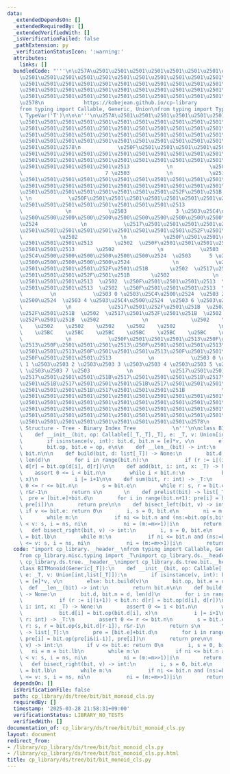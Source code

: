 ```yaml
---
data:
  _extendedDependsOn: []
  _extendedRequiredBy: []
  _extendedVerifiedWith: []
  _isVerificationFailed: false
  _pathExtension: py
  _verificationStatusIcon: ':warning:'
  attributes:
    links: []
  bundledCode: "'''\n\u257A\u2501\u2501\u2501\u2501\u2501\u2501\u2501\u2501\u2501\u2501\
    \u2501\u2501\u2501\u2501\u2501\u2501\u2501\u2501\u2501\u2501\u2501\u2501\u2501\
    \u2501\u2501\u2501\u2501\u2501\u2501\u2501\u2501\u2501\u2501\u2501\u2501\u2501\
    \u2501\u2501\u2501\u2501\u2501\u2501\u2501\u2501\u2501\u2501\u2501\u2501\u2501\
    \u2501\u2501\u2501\u2501\u2501\u2501\u2501\u2501\u2501\u2501\u2501\u2501\u2501\
    \u2578\n             https://kobejean.github.io/cp-library               \n'''\n\
    from typing import Callable, Generic, Union\nfrom typing import TypeVar\n_T =\
    \ TypeVar('T')\n\n\n'''\n\u257A\u2501\u2501\u2501\u2501\u2501\u2501\u2501\u2501\
    \u2501\u2501\u2501\u2501\u2501\u2501\u2501\u2501\u2501\u2501\u2501\u2501\u2501\
    \u2501\u2501\u2501\u2501\u2501\u2501\u2501\u2501\u2501\u2501\u2501\u2501\u2501\
    \u2501\u2501\u2501\u2501\u2501\u2501\u2501\u2501\u2501\u2501\u2501\u2501\u2501\
    \u2501\u2501\u2501\u2501\u2501\u2501\u2501\u2501\u2501\u2501\u2501\u2501\u2501\
    \u2501\u2501\u2578\n            \u250F\u2501\u2501\u2501\u2501\u2501\u2501\u2501\
    \u2501\u2501\u2501\u2501\u2501\u2501\u2501\u2501\u2501\u2501\u2501\u2501\u2501\
    \u2501\u2501\u2501\u2501\u2501\u2501\u2501\u2501\u2501\u2501\u2501\u2501\u2501\
    \u2501\u2501\u2501\u2501\u2501\u2513            \n            \u2503         \
    \                           7 \u2503            \n            \u2517\u2501\u2501\
    \u2501\u2501\u2501\u2501\u2501\u2501\u2501\u2501\u2501\u2501\u2501\u2501\u2501\
    \u2501\u2501\u2501\u2501\u2501\u2501\u2501\u2501\u2501\u2501\u2501\u2501\u2501\
    \u2501\u2501\u2501\u2501\u2501\u2501\u2501\u2501\u252F\u2501\u251B           \
    \ \n            \u250F\u2501\u2501\u2501\u2501\u2501\u2501\u2501\u2501\u2501\u2501\
    \u2501\u2501\u2501\u2501\u2501\u2501\u2501\u2501\u2513                 \u2502\
    \              \n            \u2503                3 \u2503\u25C4\u2500\u2500\u2500\
    \u2500\u2500\u2500\u2500\u2500\u2500\u2500\u2500\u2500\u2500\u2500\u2500\u2500\
    \u2524              \n            \u2517\u2501\u2501\u2501\u2501\u2501\u2501\u2501\
    \u2501\u2501\u2501\u2501\u2501\u2501\u2501\u2501\u2501\u252F\u2501\u251B     \
    \            \u2502              \n            \u250F\u2501\u2501\u2501\u2501\u2501\
    \u2501\u2501\u2501\u2513       \u2502  \u250F\u2501\u2501\u2501\u2501\u2501\u2501\
    \u2501\u2501\u2513       \u2502              \n            \u2503      1 \u2503\
    \u25C4\u2500\u2500\u2500\u2500\u2500\u2500\u2524  \u2503      5 \u2503\u25C4\u2500\
    \u2500\u2500\u2500\u2500\u2500\u2524              \n            \u2517\u2501\u2501\
    \u2501\u2501\u2501\u2501\u252F\u2501\u251B       \u2502  \u2517\u2501\u2501\u2501\
    \u2501\u2501\u2501\u252F\u2501\u251B       \u2502              \n            \u250F\
    \u2501\u2501\u2501\u2513  \u2502  \u250F\u2501\u2501\u2501\u2513  \u2502  \u250F\
    \u2501\u2501\u2501\u2513  \u2502  \u250F\u2501\u2501\u2501\u2513  \u2502     \
    \         \n            \u2503 0 \u2503\u25C4\u2500\u2524  \u2503 2 \u2503\u25C4\
    \u2500\u2524  \u2503 4 \u2503\u25C4\u2500\u2524  \u2503 6 \u2503\u25C4\u2500\u2524\
    \              \n            \u2517\u2501\u252F\u2501\u251B  \u2502  \u2517\u2501\
    \u252F\u2501\u251B  \u2502  \u2517\u2501\u252F\u2501\u251B  \u2502  \u2517\u2501\
    \u252F\u2501\u251B  \u2502              \n              \u2502    \u2502    \u2502\
    \    \u2502    \u2502    \u2502    \u2502    \u2502              \n          \
    \    \u25BC    \u25BC    \u25BC    \u25BC    \u25BC    \u25BC    \u25BC    \u25BC\
    \              \n            \u250F\u2501\u2501\u2501\u2513\u250F\u2501\u2501\u2501\
    \u2513\u250F\u2501\u2501\u2501\u2513\u250F\u2501\u2501\u2501\u2513\u250F\u2501\
    \u2501\u2501\u2513\u250F\u2501\u2501\u2501\u2513\u250F\u2501\u2501\u2501\u2513\
    \u250F\u2501\u2501\u2501\u2513            \n            \u2503 0 \u2503\u2503\
    \ 1 \u2503\u2503 2 \u2503\u2503 3 \u2503\u2503 4 \u2503\u2503 5 \u2503\u2503 6\
    \ \u2503\u2503 7 \u2503            \n            \u2517\u2501\u2501\u2501\u251B\
    \u2517\u2501\u2501\u2501\u251B\u2517\u2501\u2501\u2501\u251B\u2517\u2501\u2501\
    \u2501\u251B\u2517\u2501\u2501\u2501\u251B\u2517\u2501\u2501\u2501\u251B\u2517\
    \u2501\u2501\u2501\u251B\u2517\u2501\u2501\u2501\u251B            \n\u257A\u2501\
    \u2501\u2501\u2501\u2501\u2501\u2501\u2501\u2501\u2501\u2501\u2501\u2501\u2501\
    \u2501\u2501\u2501\u2501\u2501\u2501\u2501\u2501\u2501\u2501\u2501\u2501\u2501\
    \u2501\u2501\u2501\u2501\u2501\u2501\u2501\u2501\u2501\u2501\u2501\u2501\u2501\
    \u2501\u2501\u2501\u2501\u2501\u2501\u2501\u2501\u2501\u2501\u2501\u2501\u2501\
    \u2501\u2501\u2501\u2501\u2501\u2501\u2501\u2501\u2501\u2578\n           Data\
    \ Structure - Tree - Binary Index Tree            \n'''\n\nclass BITMonoid(Generic[_T]):\n\
    \    def __init__(bit, op: Callable[[_T,_T],_T], e: _T, v: Union[int,list[_T]]):\n\
    \        if isinstance(v, int): bit.d, bit.n = [e]*v, v\n        else: bit.build(v)\n\
    \        bit.op, bit.e = op, e\n\n    def __len__(bit) -> int:\n        return\
    \ bit.n\n\n    def build(bit, d: list[_T]) -> None:\n        bit.d, bit.n = d,\
    \ len(d)\n        for i in range(bit.n):\n            if (r := i|(i+1)) < bit.n:\
    \ d[r] = bit.op(d[i], d[r])\n\n    def add(bit, i: int, x: _T) -> None:\n    \
    \    assert 0 <= i < bit.n\n        while i < bit.n:\n            bit.d[i] = bit.op(bit.d[i],\
    \ x)\n            i |= i+1\n\n    def sum(bit, r: int) -> _T:\n        assert\
    \ 0 <= r <= bit.n\n        s = bit.e\n        while r: s, r = bit.op(s,bit.d[r-1]),\
    \ r&r-1\n        return s\n       \n    def prelist(bit) -> list[_T]:\n      \
    \  pre = [bit.e]+bit.d\n        for i in range(bit.n+1): pre[i] = bit.op(pre[i&(i-1)],\
    \ pre[i])\n        return pre\n\n    def bisect_left(bit, v) -> int:\n       \
    \ if v <= bit.e: return 0\n        i, s = 0, bit.e\n        ni = m = bit.lb\n\
    \        while m:\n            if ni <= bit.n and (ns:=bit.op(s,bit.d[ni-1]))\
    \ < v: s, i = ns, ni\n            ni = (m:=m>>1)|i\n        return i\n    \n \
    \   def bisect_right(bit, v) -> int:\n        i, s = 0, bit.e\n        ni = m\
    \ = bit.lb\n        while m:\n            if ni <= bit.n and (ns:=bit.op(s,bit.d[ni-1]))\
    \ <= v: s, i = ns, ni\n            ni = (m:=m>>1)|i\n        return i\n"
  code: "import cp_library.__header__\nfrom typing import Callable, Generic, Union\n\
    from cp_library.misc.typing import _T\nimport cp_library.ds.__header__\nimport\
    \ cp_library.ds.tree.__header__\nimport cp_library.ds.tree.bit.__header__\n\n\
    class BITMonoid(Generic[_T]):\n    def __init__(bit, op: Callable[[_T,_T],_T],\
    \ e: _T, v: Union[int,list[_T]]):\n        if isinstance(v, int): bit.d, bit.n\
    \ = [e]*v, v\n        else: bit.build(v)\n        bit.op, bit.e = op, e\n\n  \
    \  def __len__(bit) -> int:\n        return bit.n\n\n    def build(bit, d: list[_T])\
    \ -> None:\n        bit.d, bit.n = d, len(d)\n        for i in range(bit.n):\n\
    \            if (r := i|(i+1)) < bit.n: d[r] = bit.op(d[i], d[r])\n\n    def add(bit,\
    \ i: int, x: _T) -> None:\n        assert 0 <= i < bit.n\n        while i < bit.n:\n\
    \            bit.d[i] = bit.op(bit.d[i], x)\n            i |= i+1\n\n    def sum(bit,\
    \ r: int) -> _T:\n        assert 0 <= r <= bit.n\n        s = bit.e\n        while\
    \ r: s, r = bit.op(s,bit.d[r-1]), r&r-1\n        return s\n       \n    def prelist(bit)\
    \ -> list[_T]:\n        pre = [bit.e]+bit.d\n        for i in range(bit.n+1):\
    \ pre[i] = bit.op(pre[i&(i-1)], pre[i])\n        return pre\n\n    def bisect_left(bit,\
    \ v) -> int:\n        if v <= bit.e: return 0\n        i, s = 0, bit.e\n     \
    \   ni = m = bit.lb\n        while m:\n            if ni <= bit.n and (ns:=bit.op(s,bit.d[ni-1]))\
    \ < v: s, i = ns, ni\n            ni = (m:=m>>1)|i\n        return i\n    \n \
    \   def bisect_right(bit, v) -> int:\n        i, s = 0, bit.e\n        ni = m\
    \ = bit.lb\n        while m:\n            if ni <= bit.n and (ns:=bit.op(s,bit.d[ni-1]))\
    \ <= v: s, i = ns, ni\n            ni = (m:=m>>1)|i\n        return i"
  dependsOn: []
  isVerificationFile: false
  path: cp_library/ds/tree/bit/bit_monoid_cls.py
  requiredBy: []
  timestamp: '2025-03-28 21:58:31+09:00'
  verificationStatus: LIBRARY_NO_TESTS
  verifiedWith: []
documentation_of: cp_library/ds/tree/bit/bit_monoid_cls.py
layout: document
redirect_from:
- /library/cp_library/ds/tree/bit/bit_monoid_cls.py
- /library/cp_library/ds/tree/bit/bit_monoid_cls.py.html
title: cp_library/ds/tree/bit/bit_monoid_cls.py
---
```

